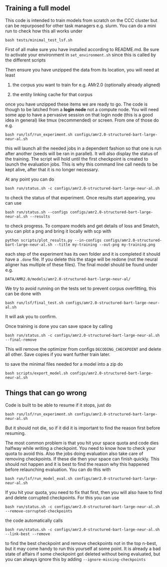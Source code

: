 ## Training a full model

This code is intended to train models from scratch on the CCC cluster but can
be repurposed for other task managers e.g. slurm. You can do a mini run to
check how this all works under

    bash tests/minimal_test_lsf.sh

First of all make sure you have installed according to README.md. Be sure to
activate your environment in `set_environment.sh` since this is called by the
different scripts

Then ensure you have unzipped the data from its location, you will need at least

1. the corpus you want to train for e.g. AMr2.0 (optionally already aligned)

2. the entity linking cache for that corpus

once you have unzipped these items we are ready to go. The code is though to be
latched from a **login node** not a compute node. You will need some app to
have a pervasive session on that login node (this is a good idea in general)
like tmux (recommended) or screen. From one of those do e.g.

    bash run/lsf/run_experiment.sh configs/amr2.0-structured-bart-large-neur-al.sh

this will launch all the needed jobs in a dependent fashion so that one is run
after another (seeds will be ran in parallel). It will also display the status
of the training. The script will hold until the first checkpoint is created to
launch the evaluation jobs. This is why this command line call needs to be kept
alive, after that it is no longer necessary.

At any point you can do

    bash run/status.sh -c configs/amr2.0-structured-bart-large-neur-al.sh

to check the status of that experiment. Once results start appearing, you can use

    bash run/status.sh --configs configs/amr2.0-structured-bart-large-neur-al.sh --results

to check progress. To compare models and get details of loss and Smatch, you
can plot a png and bring it locally with scp with

    python scripts/plot_results.py --in-configs configs/amr2.0-structured-bart-large-neur-al.sh --title my-training --out-png my-training.png

each step of the experiment has its own folder and it is completed it should
have a `.done` file. If you delete this the stage will be redone (not the
neural aligner has multiple of these files). The final model should be found under e.g.

    DATA/AMR2.0/models/amr2.0-structured-bart-large-neur-al/

We try to avoid running on the tests set to prevent corpus overfitting, this
can be done with

    bash run/lsf/final_test.sh configs/amr2.0-structured-bart-large-neur-al.sh

It will ask you to confirm.    

Once training is done you can save space by calling

    bash run/status.sh -c configs/amr2.0-structured-bart-large-neur-al.sh --final-remove

This will remove the optimizer from configs `DECODING_CHECKPOINT` and delete
all other. Save copies if you want further train later.

to save the minimal files needed for a model into a zip do

    bash scripts/export_model.sh configs/amr2.0-structured-bart-large-neur-al.sh

## Things that can go wrong

Code is built to be able to resume if it stops, just do 

    bash run/lsf/run_experiment.sh configs/amr2.0-structured-bart-large-neur-al.sh

But it should not die, so if it did it is important to find the reason first
before resuming.

The most common problem is that you hit your space quota and code dies halfway
while writing a checkpoint. You need to know how to check your quota to avoid
this. Also the jobs doing evaluation also take care of removing checkpoints. If
these die then your space can finish quickly. This should not happen and it is
best to find the reason why this happened before relaunching evaluation. You
can do this with

    bash run/lsf/run_model_eval.sh configs/amr2.0-structured-bart-large-neur-al.sh

If you hit your quota, you need to fix that first, then you will also have to
find and delete corrupted checkpoints. For this you can use

    bash run/status.sh -c configs/amr2.0-structured-bart-large-neur-al.sh --remove-corrupted-checkpoints

the code automatically calls

    bash run/status.sh -c configs/amr2.0-structured-bart-large-neur-al.sh --link-best --remove

to find the best checkpoint and remove checkpoints not in the top n-best, but
it may come handy to run this yourself at some point. It is already a bad
state of affairs if some checkpoint got deleted without being evaluated, but
you can always ignore this by adding `--ignore-missing-checkpoints`

